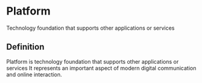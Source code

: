 # Platform

Technology foundation that supports other applications or services

## Definition
Platform is technology foundation that supports other applications or services It represents an important aspect of modern digital communication and online interaction.
